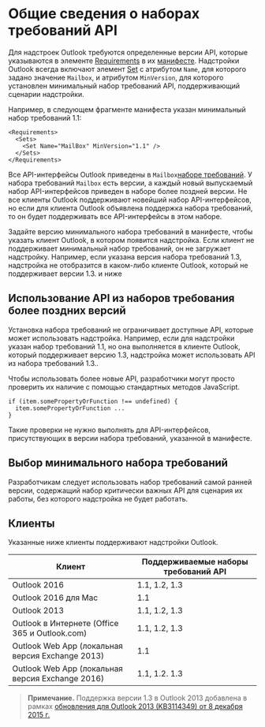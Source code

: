  

# Общие сведения о наборах требований API

Для надстроек Outlook требуются определенные версии API, которые указываются в элементе [Requirements](https://msdn.microsoft.com/EN-US/library/office/dn592036.aspx) в их [манифесте](https://msdn.microsoft.com/en-us/library/office/fp123693.aspx). Надстройки Outlook всегда включают элемент [Set](https://msdn.microsoft.com/EN-US/library/office/dn592049.aspx) с атрибутом `Name`, для которого задано значение `Mailbox`, и атрибутом `MinVersion`, для которого установлен минимальный набор требований API, поддерживающий сценарии надстройки.

Например, в следующем фрагменте манифеста указан минимальный набор требований 1.1:

```
<Requirements>
  <Sets>
    <Set Name="MailBox" MinVersion="1.1" />
  </Sets>
</Requirements>
```

Все API-интерфейсы Outlook приведены в `Mailbox`[наборе требований](https://msdn.microsoft.com/EN-US/library/office/dn535871.aspx#SpecifyRequirementSets_intro). У набора требований `Mailbox` есть версии, а каждый новый выпускаемый набор API-интерфейсов приведен в наборе более поздней версии. Не все клиенты Outlook поддерживают новейший набор API-интерфейсов, но если для клиента Outlook объявлена поддержка набора требований, то он будет поддерживать все API-интерфейсы в этом наборе.

Задайте версию минимального набора требований в манифесте, чтобы указать клиент Outlook, в котором появится надстройка. Если клиент не поддерживает минимальный набор требований, он не загружает надстройку. Например, если указана версия набора требований 1.3, надстройка не отобразится в каком-либо клиенте Outlook, который не поддерживает версии 1.3. и ниже

## Использование API из наборов требования более поздних версий

Установка набора требований не ограничивает доступные API, которые может использовать надстройка. Например, если для надстройки указан набор требований 1.1, но она выполняется в клиенте Outlook, который поддерживает версию 1.3, надстройка может использовать API из набора требований 1.3.\.

Чтобы использовать более новые API, разработчики могут просто проверить их наличие с помощью стандартных методов JavaScript.

```
if (item.somePropertyOrFunction !== undefined) {
  item.somePropertyOrFunction ...
}
```

Такие проверки не нужно выполнять для API-интерфейсов, присутствующих в версии набора требований, указанной в манифесте.

## Выбор минимального набора требований

Разработчикам следует использовать набор требований самой ранней версии, содержащий набор критически важных API для сценария их работы, без которого надстройка не будет работать.

## Клиенты

Указанные ниже клиенты поддерживают надстройки Outlook.

| Клиент | Поддерживаемые наборы требований API |
| --- | --- |
| Outlook 2016 | 1.1, 1.2, 1.3 |
| Outlook 2016 для Mac | 1.1 |
| Outlook 2013 | 1.1, 1.2, 1.3 |
| Outlook в Интернете (Office 365 и Outlook.com) | 1.1, 1.2, 1.3 |
| Outlook Web App (локальная версия Exchange 2013) | 1.1 |
| Outlook Web App (локальная версия Exchange 2016) | 1.1, 1.2. 1.3 |
>**Примечание.** Поддержка версии 1.3 в Outlook 2013 добавлена в рамках [обновления для Outlook 2013 (KB3114349) от 8 декабря 2015 г.](https://support.microsoft.com/en-us/kb/3114349)
